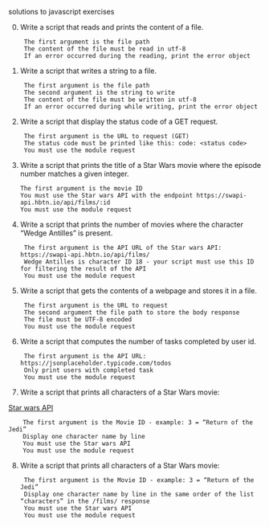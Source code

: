 solutions to javascript exercises

0. Write a script that reads and prints the content of a file.

        The first argument is the file path
        The content of the file must be read in utf-8
        If an error occurred during the reading, print the error object

1. Write a script that writes a string to a file.

        The first argument is the file path
        The second argument is the string to write
        The content of the file must be written in utf-8
        If an error occurred during while writing, print the error object

2. Write a script that display the status code of a GET request.

        The first argument is the URL to request (GET)
        The status code must be printed like this: code: <status code>
        You must use the module request

3.  Write a script that prints the title of a Star Wars movie where the episode number matches a given integer.

        The first argument is the movie ID
        You must use the Star wars API with the endpoint https://swapi-api.hbtn.io/api/films/:id
        You must use the module request

4. Write a script that prints the number of movies where the character “Wedge Antilles” is present.

        The first argument is the API URL of the Star wars API: https://swapi-api.hbtn.io/api/films/
        Wedge Antilles is character ID 18 - your script must use this ID for filtering the result of the API
        You must use the module request

5. Write a script that gets the contents of a webpage and stores it in a file.

        The first argument is the URL to request
        The second argument the file path to store the body response
        The file must be UTF-8 encoded
        You must use the module request

6. Write a script that computes the number of tasks completed by user id.

        The first argument is the API URL: https://jsonplaceholder.typicode.com/todos
        Only print users with completed task
        You must use the module request

7. Write a script that prints all characters of a Star Wars movie:

[Star wars API](https://swapi-api.hbtn.io/)
        
        The first argument is the Movie ID - example: 3 = “Return of the Jedi”
        Display one character name by line
        You must use the Star wars API
        You must use the module request

8. Write a script that prints all characters of a Star Wars movie:

        The first argument is the Movie ID - example: 3 = “Return of the Jedi”
        Display one character name by line in the same order of the list “characters” in the /films/ response
        You must use the Star wars API
        You must use the module request
